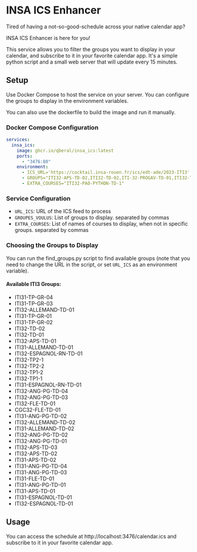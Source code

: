 # INSA ICS Enhancer

Tired of having a not-so-good-schedule across your native calendar app?

INSA ICS Enhancer is here for you!

This service allows you to filter the groups you want to display in your calendar, and subscribe to it in your favorite calendar app. It's a simple python script and a small web server that will update every 15 minutes.

## Setup

Use Docker Compose to host the service on your server. You can configure the groups to display in the environment variables.

You can also use the dockerfile to build the image and run it manually.

### Docker Compose Configuration

```yml
services:
  insa_ics:
    image: ghcr.io/qberal/insa_ics:latest
    ports:
      - "3476:80"
    environment:
      - ICS_URL='https://cocktail.insa-rouen.fr/ics/edt-ade/2023-ITI3'
      - GROUPS="ITI32-APS-TD-02,ITI32-TD-02,ITI-32-PROGAV-TD-01,ITI32-TP2-1,ITI32-ESPAGNOL-RN-TD-01,ITI32-ANG-PG-TD-04"
      - EXTRA_COURSES="ITI32-PAO-PYTHON-TD-1"
```

### Service Configuration
- `URL_ICS`: URL of the ICS feed to process
- `GROUPES_VOULUS`: List of groups to display. separated by commas
- `EXTRA_COURSES`: List of names of courses to display, when not in specific groups. separated by commas

### Choosing the Groups to Display
You can run the find_groups.py script to find available groups (note that you need to change the URL in the script, or set `URL_ICS` as an environment variable).

#### Available ITI3 Groups:

- ITI31-TP-GR-04
- ITI31-TP-GR-03
- ITI32-ALLEMAND-TD-01
- ITI31-TP-GR-01
- ITI31-TP-GR-02
- ITI32-TD-02
- ITI32-TD-01
- ITI32-APS-TD-01
- ITI31-ALLEMAND-TD-01
- ITI32-ESPAGNOL-RN-TD-01
- ITI32-TP2-1
- ITI32-TP2-2
- ITI32-TP1-2
- ITI32-TP1-1
- ITI31-ESPAGNOL-RN-TD-01
- ITI32-ANG-PG-TD-04
- ITI32-ANG-PG-TD-03
- ITI32-FLE-TD-01
- CGC32-FLE-TD-01
- ITI31-ANG-PG-TD-02
- ITI32-ALLEMAND-TD-02
- ITI31-ALLEMAND-TD-02
- ITI32-ANG-PG-TD-02
- ITI32-ANG-PG-TD-01
- ITI32-APS-TD-03
- ITI32-APS-TD-02
- ITI31-APS-TD-02
- ITI31-ANG-PG-TD-04
- ITI31-ANG-PG-TD-03
- ITI31-FLE-TD-01
- ITI31-ANG-PG-TD-01
- ITI31-APS-TD-01
- ITI31-ESPAGNOL-TD-01
- ITI32-ESPAGNOL-TD-01


## Usage
You can access the schedule at http://localhost:3476/calendar.ics and subscribe to it in your favorite calendar app.
